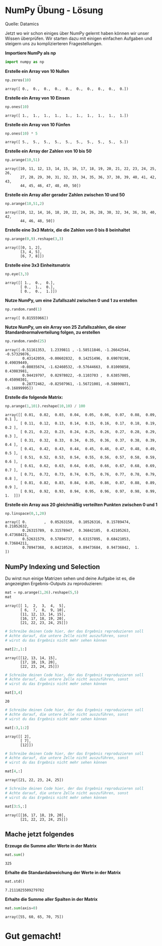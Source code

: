 # NumPy Übung - Lösung

Quelle: Datamics

Jetzt wo wir schon einiges über NumPy gelernt haben können wir unser Wissen überprüfen. Wir starten dazu mit einigen einfachen Aufgaben und steigern uns zu komplizierteren Fragestellungen.

**Importiere NumPy als np**


```python
import numpy as np
```

**Erstelle ein Array von 10 Nullen**


```python
np.zeros(10)
```




    array([ 0.,  0.,  0.,  0.,  0.,  0.,  0.,  0.,  0.,  0.])



**Erstelle ein Array von 10 Einsen**


```python
np.ones(10)
```




    array([ 1.,  1.,  1.,  1.,  1.,  1.,  1.,  1.,  1.,  1.])



**Erstelle ein Array von 10 Fünfen**


```python
np.ones(10) * 5
```




    array([ 5.,  5.,  5.,  5.,  5.,  5.,  5.,  5.,  5.,  5.])



**Erstelle ein Array der Zahlen von 10 bis 50**


```python
np.arange(10,51)
```




    array([10, 11, 12, 13, 14, 15, 16, 17, 18, 19, 20, 21, 22, 23, 24, 25, 26,
           27, 28, 29, 30, 31, 32, 33, 34, 35, 36, 37, 38, 39, 40, 41, 42, 43,
           44, 45, 46, 47, 48, 49, 50])



**Erstelle ein Array aller gerader Zahlen zwischen 10 und 50**


```python
np.arange(10,51,2)
```




    array([10, 12, 14, 16, 18, 20, 22, 24, 26, 28, 30, 32, 34, 36, 38, 40, 42,
           44, 46, 48, 50])



**Erstelle eine 3x3 Matrix, die die Zahlen von 0 bis 8 beinhaltet**


```python
np.arange(0,9).reshape(3,3)
```




    array([[0, 1, 2],
           [3, 4, 5],
           [6, 7, 8]])



**Erstelle eine 3x3 Einheitsmatrix**


```python
np.eye(3,3)
```




    array([[ 1.,  0.,  0.],
           [ 0.,  1.,  0.],
           [ 0.,  0.,  1.]])



**Nutze NumPy, um eine Zufallszahl zwischen 0 und 1 zu erstellen**


```python
np.random.rand(1)
```




    array([ 0.81555966])



**Nutze NumPy, um ein Array von 25 Zufallszahlen, die einer Standardnormalverteilung folgen, zu erstellen**


```python
np.random.randn(25)
```




    array([-0.51161353,  1.2339811 , -1.58511846, -1.26642544, -0.57329076,
            0.43142059, -0.00602832,  0.14251496,  0.69070198,  0.49039449,
           -0.08035674, -1.62460532, -0.57644663,  0.81009858,  0.43083981,
            0.94419797,  0.02978022, -0.1103703 ,  0.63857005,  0.45090301,
            0.28772462, -0.82507961, -1.56721001, -0.58890871, -0.16899995])



**Erstelle die folgende Matrix:**


```python
np.arange(1,101).reshape(10,10) / 100
```




    array([[ 0.01,  0.02,  0.03,  0.04,  0.05,  0.06,  0.07,  0.08,  0.09,  0.1 ],
           [ 0.11,  0.12,  0.13,  0.14,  0.15,  0.16,  0.17,  0.18,  0.19,  0.2 ],
           [ 0.21,  0.22,  0.23,  0.24,  0.25,  0.26,  0.27,  0.28,  0.29,  0.3 ],
           [ 0.31,  0.32,  0.33,  0.34,  0.35,  0.36,  0.37,  0.38,  0.39,  0.4 ],
           [ 0.41,  0.42,  0.43,  0.44,  0.45,  0.46,  0.47,  0.48,  0.49,  0.5 ],
           [ 0.51,  0.52,  0.53,  0.54,  0.55,  0.56,  0.57,  0.58,  0.59,  0.6 ],
           [ 0.61,  0.62,  0.63,  0.64,  0.65,  0.66,  0.67,  0.68,  0.69,  0.7 ],
           [ 0.71,  0.72,  0.73,  0.74,  0.75,  0.76,  0.77,  0.78,  0.79,  0.8 ],
           [ 0.81,  0.82,  0.83,  0.84,  0.85,  0.86,  0.87,  0.88,  0.89,  0.9 ],
           [ 0.91,  0.92,  0.93,  0.94,  0.95,  0.96,  0.97,  0.98,  0.99,  1.  ]])



**Erstelle ein Array aus 20 gleichmäßig verteilten Punkten zwischen 0 und 1**


```python
np.linspace(0,1,20)
```




    array([ 0.        ,  0.05263158,  0.10526316,  0.15789474,  0.21052632,
            0.26315789,  0.31578947,  0.36842105,  0.42105263,  0.47368421,
            0.52631579,  0.57894737,  0.63157895,  0.68421053,  0.73684211,
            0.78947368,  0.84210526,  0.89473684,  0.94736842,  1.        ])



## NumPy Indexing und Selection

Du wirst nun einige Matrizen sehen und deine Aufgabe ist es, die angezeigten Ergebnis-Outputs zu reproduzieren:


```python
mat = np.arange(1,26).reshape(5,5)
mat
```




    array([[ 1,  2,  3,  4,  5],
           [ 6,  7,  8,  9, 10],
           [11, 12, 13, 14, 15],
           [16, 17, 18, 19, 20],
           [21, 22, 23, 24, 25]])




```python
# Schreibe deinen Code hier, der das Ergebnis reproduzieren soll
# Achte darauf, die untere Zelle nicht auszuführen, sonst
# wirst du das Ergebnis nicht mehr sehen können
```


```python
mat[2:,1:]
```




    array([[12, 13, 14, 15],
           [17, 18, 19, 20],
           [22, 23, 24, 25]])




```python
# Schreibe deinen Code hier, der das Ergebnis reproduzieren soll
# Achte darauf, die untere Zelle nicht auszuführen, sonst
# wirst du das Ergebnis nicht mehr sehen können
```


```python
mat[3,4]
```




    20




```python
# Schreibe deinen Code hier, der das Ergebnis reproduzieren soll
# Achte darauf, die untere Zelle nicht auszuführen, sonst
# wirst du das Ergebnis nicht mehr sehen können
```


```python
mat[:3,1:2]
```




    array([[ 2],
           [ 7],
           [12]])




```python
# Schreibe deinen Code hier, der das Ergebnis reproduzieren soll
# Achte darauf, die untere Zelle nicht auszuführen, sonst
# wirst du das Ergebnis nicht mehr sehen können
```


```python
mat[4,:]
```




    array([21, 22, 23, 24, 25])




```python
# Schreibe deinen Code hier, der das Ergebnis reproduzieren soll
# Achte darauf, die untere Zelle nicht auszuführen, sonst
# wirst du das Ergebnis nicht mehr sehen können
```


```python
mat[3:5,:]
```




    array([[16, 17, 18, 19, 20],
           [21, 22, 23, 24, 25]])



## Mache jetzt folgendes

**Erzeuge die Summe aller Werte in der Matrix**


```python
mat.sum()
```




    325



**Erhalte die Standardabweichung der Werte in der Matrix**


```python
mat.std()
```




    7.2111025509279782



**Erhalte die Summe aller Spalten in der Matrix**


```python
mat.sum(axis=0)
```




    array([55, 60, 65, 70, 75])



# Gut gemacht!
